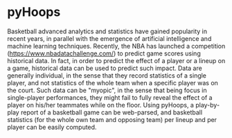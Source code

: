# pyHoops

Basketball advanced analytics and statistics have gained popularity in recent years, in parallel with the emergence of artificial intelligence and machine learning techniques. Recently, the NBA has launched a competition (https://www.nbadatachallenge.com/) to predict game scores using historical data. In fact, in order to predict the effect of a player or a lineup on a game, historical data can be used to predict such impact. Data are generally individual, in the sense that they record statistics of a single player, and not statistics of the whole team when a specific player was on the court. Such data can be "myopic", in the sense that being focus in single-player performances, they might fail to fully reveal the effect of a player on his/her teammates while on the floor.
Using pyHoops, a play-by-play report of a basketball game can be web-parsed, and basketball statistics (for the whole own team and opposing team) per lineup and per player can be easily computed.

